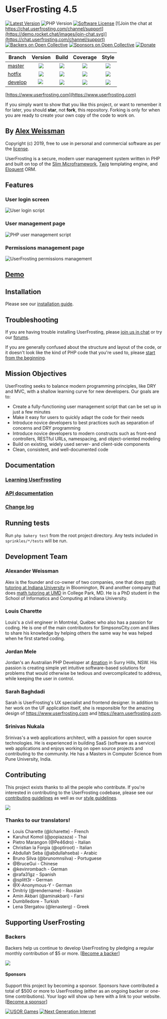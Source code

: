 # UserFrosting 4.5

[![Latest Version](https://img.shields.io/github/release/userfrosting/UserFrosting.svg)](https://github.com/userfrosting/UserFrosting/releases)
![PHP Version](https://img.shields.io/packagist/php-v/userfrosting/userfrosting.svg?color=brightgreen)
[![Software License](https://img.shields.io/badge/license-MIT-brightgreen.svg)](LICENSE.md)
[![Join the chat at https://chat.userfrosting.com/channel/support](https://demo.rocket.chat/images/join-chat.svg)](https://chat.userfrosting.com/channel/support)
[![Backers on Open Collective](https://opencollective.com/userfrosting/backers/badge.svg)](#backers)
[![Sponsors on Open Collective](https://opencollective.com/userfrosting/sponsors/badge.svg)](#sponsors)
[![Donate](https://img.shields.io/badge/Open%20Collective-Donate-blue.svg)](https://opencollective.com/userfrosting#backer)

| Branch | Version | Build | Coverage | Style |
| ------ |:-------:|:-----:|:--------:|:-----:|
| [master] | ![](https://img.shields.io/github/release/userfrosting/userfrosting.svg?color=success&label=Version) | [![](https://travis-ci.org/userfrosting/UserFrosting.svg?branch=master)][UF-Travis] | [![](https://codecov.io/gh/userfrosting/userfrosting/branch/master/graph/badge.svg)][UF-Codecov] | [![][style-master]][style] |
| [hotfix] | ![](https://img.shields.io/badge/Version-v4.4.x-yellow.svg) | [![](https://travis-ci.org/userfrosting/UserFrosting.svg?branch=hotfix)][UF-Travis] | [![](https://codecov.io/gh/userfrosting/userfrosting/branch/hotfix/graph/badge.svg)][UF-Codecov] | [![][style-hotfix]][style] |
| [develop] | ![](https://img.shields.io/badge/Version-v4.5.x-orange.svg) | [![](https://travis-ci.org/userfrosting/UserFrosting.svg?branch=develop)][UF-Travis] | [![](https://codecov.io/gh/userfrosting/userfrosting/branch/develop/graph/badge.svg)][UF-Codecov] | [![][style-develop]][style] |

<!-- Links -->
[master]: https://github.com/userfrosting/UserFrosting
[hotfix]: https://github.com/userfrosting/UserFrosting/tree/hotfix
[develop]: https://github.com/userfrosting/UserFrosting/tree/develop
[UF-Travis]: https://travis-ci.org/userfrosting/UserFrosting
[UF-Codecov]: https://codecov.io/gh/userfrosting/userfrosting
[style-master]: https://github.styleci.io/repos/18148206/shield?branch=master&style=flat
[style-hotfix]: https://github.styleci.io/repos/18148206/shield?branch=hotfix&style=flat
[style-develop]: https://github.styleci.io/repos/18148206/shield?branch=develop&style=flat
[style]: https://github.styleci.io/repos/18148206

[https://www.userfrosting.com](https://www.userfrosting.com)

If you simply want to show that you like this project, or want to remember it for later, you should **star**, not **fork**, this repository.  Forking is only for when you are ready to create your own copy of the code to work on.

## By [Alex Weissman](https://alexanderweissman.com)

Copyright (c) 2019, free to use in personal and commercial software as per the [license](LICENSE.md).

UserFrosting is a secure, modern user management system written in PHP and built on top of the [Slim Microframework](http://www.slimframework.com/), [Twig](http://twig.sensiolabs.org/) templating engine, and [Eloquent](https://laravel.com/docs/5.8/eloquent#introduction) ORM.

## Features

### User login screen
![User login script](.github/screenshots/login.png)

### User management page
![PHP user management script](.github/screenshots/users.png)

### Permissions management page
![UserFrosting permissions management](.github/screenshots/permissions.png)

## [Demo](https://demo.userfrosting.com)

## Installation

Please see our [installation guide](https://learn.userfrosting.com/installation).

## Troubleshooting

If you are having trouble installing UserFrosting, please [join us in chat](https://chat.userfrosting.com) or try our [forums](https://forums.userfrosting.com).

If you are generally confused about the structure and layout of the code, or it doesn't look like the kind of PHP code that you're used to, please [start from the beginning](https://learn.userfrosting.com/background).

## Mission Objectives

UserFrosting seeks to balance modern programming principles, like DRY and MVC, with a shallow learning curve for new developers.  Our goals are to:

- Create a fully-functioning user management script that can be set up in just a few minutes
- Make it easy for users to quickly adapt the code for their needs
- Introduce novice developers to best practices such as separation of concerns and DRY programming
- Introduce novice developers to modern constructs such as front-end controllers, RESTful URLs, namespacing, and object-oriented modeling
- Build on existing, widely used server- and client-side components
- Clean, consistent, and well-documented code

## Documentation

### [Learning UserFrosting](https://learn.userfrosting.com)

### [API documentation](http://api.userfrosting.com)

### [Change log](CHANGELOG.md)

## Running tests

Run `php bakery test` from the root project directory. Any tests included in `sprinkles/*/tests` will be run.

## Development Team

### Alexander Weissman

Alex is the founder and co-owner of two companies, one that does [math tutoring at Indiana University](https://bloomingtontutors.com) in Bloomington, IN and another company that does [math tutoring at UMD](https://collegeparktutors.com) in College Park, MD. He is a PhD student in the School of Informatics and Computing at Indiana University.

### Louis Charette

Louis's a civil engineer in Montréal, Québec who also has a passion for coding. He is one of the main contributors for SimpsonsCity.com and likes to share his knowledge by helping others the same way he was helped when he first started coding.

### Jordan Mele

Jordan's an Australian PHP Developer at [4mation](https://www.4mation.com.au) in Surry Hills, NSW. His passion is creating simple yet intuitive software-based solutions for problems that would otherwise be tedious and overcomplicated to address, while keeping the user in control.

### Sarah Baghdadi

Sarah is UserFrosting's UX specialist and frontend designer.  In addition to her work on the UF application itself, she is responsible for the amazing design of https://www.userfrosting.com and https://learn.userfrosting.com.

### Srinivas Nukala

Srinivas's a web applications architect, with a passion for open source technologies. He is experienced in building SaaS (software as a service) web applications and enjoys working on open source projects and contributing to the community. He has a Masters in Computer Science from Pune University, India.

## Contributing

This project exists thanks to all the people who contribute. If you're interested in contributing to the UserFrosting codebase, please see our [contributing guidelines](.github/CONTRIBUTING.md) as well as our [style guidelines](STYLE-GUIDE.md).

[![](https://opencollective.com/userfrosting/contributors.svg?width=890&button=false)](https://github.com/userfrosting/UserFrosting/graphs/contributors)

### Thanks to our translators!

- Louis Charette (@lcharette) - French
- Karuhut Komol (@popiazaza) - Thai
- Pietro Marangon (@Pe46dro) - Italian
- Christian la Forgia (@optiroot) - Italian
- Abdullah Seba (@abdullahseba) - Arabic
- Bruno Silva (@brunomnsilva) - Portuguese
- @BruceGui - Chinese
- @kevinrombach - German
- @rafa31gz - Spanish
- @splitt3r - German
- @X-Anonymous-Y - German
- Dmitriy (@rendername) - Russian
- Amin Akbari (@aminakbari) - Farsi
- Dumblledore - Turkish
- Lena Stergatou (@lenasterg) - Greek

## Supporting UserFrosting

### Backers

Backers help us continue to develop UserFrosting by pledging a regular monthly contribution of $5 or more. [[Become a backer](https://opencollective.com/userfrosting#contribute)]

<a href="https://opencollective.com/userfrosting#backers" target="_blank"><img src="https://opencollective.com/userfrosting/backers.svg?width=890"></a>

#### Sponsors

Support this project by becoming a sponsor. Sponsors have contributed a total of $500 or more to UserFrosting (either as an ongoing backer or one-time contributions). Your logo will show up here with a link to your website. [[Become a sponsor](https://opencollective.com/userfrosting#sponsor)]

[![USOR Games](.github/sponsors/usor.png)](https://usorgames.com)
[![Next Generation Internet](.github/sponsors/nextgi.png)](https://nextgi.com)
